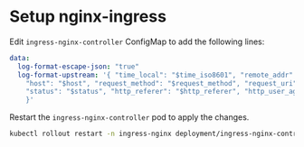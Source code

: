 # Setup nginx-ingress

Edit `ingress-nginx-controller` ConfigMap to add the following lines:

```yaml
data:
  log-format-escape-json: "true"
  log-format-upstream: '{ "time_local": "$time_iso8601", "remote_addr": "$remote_addr", "request_id": "$request_id",
    "host": "$host", "request_method": "$request_method", "request_uri": "$request_uri", 
    "status": "$status", "http_referer": "$http_referer", "http_user_agent": "$http_user_agent"
    }'
```

Restart the `ingress-nginx-controller` pod to apply the changes.

```bash
kubectl rollout restart -n ingress-nginx deployment/ingress-nginx-controller
```